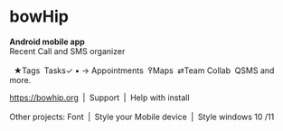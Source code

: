 # bowHip
<b>Android mobile app</b><br>
Recent Call and SMS organizer<br><br>  
★Tags  Tasks✓ ▪ →  Appointments  ߉Maps  ⇄Team Collab  QSMS and more.

https://bowhip.org  |  Support  |  Help with install<br><br>
Other projects: Font  |  Style your Mobile device  |  Style windows 10 /11

